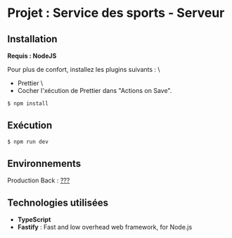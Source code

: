 # Projet : Service des sports - Serveur

## Installation

<strong>Requis : NodeJS</strong>

Pour plus de confort, installez les plugins suivants : \
- Prettier \
- Cocher l'xécution de Prettier dans "Actions on Save".

```bash
$ npm install
```

## Exécution

```bash
$ npm run dev
```

## Environnements

Production Back : [???](???) <br>

## Technologies utilisées

-   <strong>TypeScript</strong>
-   <strong>Fastify</strong> : Fast and low overhead web framework, for Node.js